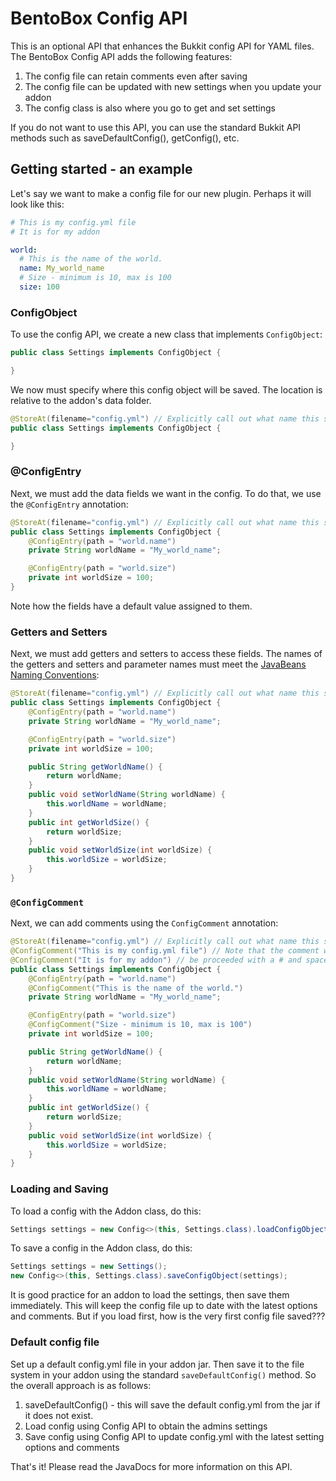 # BentoBox Config API

This is an optional API that enhances the Bukkit config API for YAML files. The BentoBox Config API adds the following features:

1. The config file can retain comments even after saving
2. The config file can be updated with new settings when you update your addon
3. The config class is also where you go to get and set settings

If you do not want to use this API, you can use the standard Bukkit API methods such as saveDefaultConfig(), getConfig(), etc.

## Getting started - an example

Let's say we want to make a config file for our new plugin. Perhaps it will look like this:

```yaml
# This is my config.yml file
# It is for my addon

world:
  # This is the name of the world.
  name: My_world_name
  # Size - minimum is 10, max is 100
  size: 100
```

### ConfigObject
To use the config API, we create a new class that implements `ConfigObject`:

```java
public class Settings implements ConfigObject {

}
```

We now must specify where this config object will be saved. The location is relative to the addon's data folder.

```java
@StoreAt(filename="config.yml") // Explicitly call out what name this should have.
public class Settings implements ConfigObject {

}
```

### @ConfigEntry
Next, we must add the data fields we want in the config. To do that, we use the `@ConfigEntry` annotation:

```java
@StoreAt(filename="config.yml") // Explicitly call out what name this should have.
public class Settings implements ConfigObject {
    @ConfigEntry(path = "world.name")
    private String worldName = "My_world_name";

    @ConfigEntry(path = "world.size")
    private int worldSize = 100;
}
```

Note how the fields have a default value assigned to them.

### Getters and Setters
Next, we must add getters and setters to access these fields. The names of the getters and setters and parameter names must meet the [JavaBeans Naming Conventions](https://www.oreilly.com/library/view/javaserver-pages-3rd/0596005636/ch20s01s01.html):

```java
@StoreAt(filename="config.yml") // Explicitly call out what name this should have.
public class Settings implements ConfigObject {
    @ConfigEntry(path = "world.name")
    private String worldName = "My_world_name";

    @ConfigEntry(path = "world.size")
    private int worldSize = 100;

    public String getWorldName() {
        return worldName;
    }
    public void setWorldName(String worldName) {
        this.worldName = worldName;
    }
    public int getWorldSize() {
        return worldSize;
    }
    public void setWorldSize(int worldSize) {
        this.worldSize = worldSize;
    }
}
```

### `@ConfigComment`
Next, we can add comments using the `ConfigComment` annotation:

```java
@StoreAt(filename="config.yml") // Explicitly call out what name this should have.
@ConfigComment("This is my config.yml file") // Note that the comment will automatically
@ConfigComment("It is for my addon") // be proceeded with a # and space
public class Settings implements ConfigObject {
    @ConfigEntry(path = "world.name")
    @ConfigComment("This is the name of the world.")
    private String worldName = "My_world_name";

    @ConfigEntry(path = "world.size")
    @ConfigComment("Size - minimum is 10, max is 100")
    private int worldSize = 100;

    public String getWorldName() {
        return worldName;
    }
    public void setWorldName(String worldName) {
        this.worldName = worldName;
    }
    public int getWorldSize() {
        return worldSize;
    }
    public void setWorldSize(int worldSize) {
        this.worldSize = worldSize;
    }
}
```

### Loading and Saving

To load a config with the Addon class, do this:

```java
Settings settings = new Config<>(this, Settings.class).loadConfigObject();
```

To save a config in the Addon class, do this:

```java
Settings settings = new Settings();
new Config<>(this, Settings.class).saveConfigObject(settings);
```

It is good practice for an addon to load the settings, then save them immediately. This will keep the config file up to date with the latest options and comments. But if you load first, how is the very first config file saved???

### Default config file
Set up a default config.yml file in your addon jar. Then save it to the file system in your addon using the standard `saveDefaultConfig()` method. So the overall approach is as follows:

1. saveDefaultConfig() - this will save the default config.yml from the jar if it does not exist.
2. Load config using Config API to obtain the admins settings
3. Save config using Config API to update config.yml with the latest setting options and comments

That's it! Please read the JavaDocs for more information on this API.